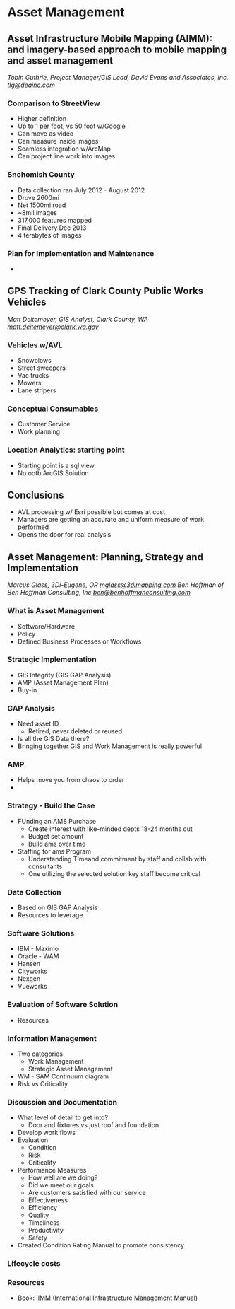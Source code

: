 # Asset Management

## Asset Infrastructure Mobile Mapping (AIMM): and imagery-based approach to mobile mapping and asset management
*Tobin Guthrie, Project Manager/GIS Lead, David Evans and Associates, Inc.*
*tlg@deainc.com*

### Comparison to StreetView
* Higher definition
* Up to 1 per foot, vs 50 foot w/Google
* Can move as video
* Can measure inside images
* Seamless integration w/ArcMap
* Can project line work into images

### Snohomish County
* Data collection ran July 2012 - August 2012
* Drove 2600mi
* Net 1500mi road
* ~8mil images
* 317,000 features mapped
* Final Delivery Dec 2013
* 4 terabytes of images

### Plan for Implementation and Maintenance
* 


## GPS Tracking of Clark County Public Works Vehicles
*Matt Deitemeyer, GIS Analyst, Clark County, WA*
*matt.deitemeyer@clark.wa.gov*

### Vehicles w/AVL
* Snowplows
* Street sweepers
* Vac trucks
* Mowers
* Lane stripers

### Conceptual Consumables
* Customer Service
* Work planning

### Location Analytics: starting point
* Starting point is a sql view
* No ootb ArcGIS Solution

## Conclusions
* AVL processing w/ Esri possible but comes at cost
* Managers are getting an accurate and uniform measure of work performed
* Opens the door for real analysis


## Asset Management: Planning, Strategy and Implementation
*Marcus Glass, 3Di-Eugene, OR*
*mglass@3dimapping.com*
*Ben Hoffman of Ben Hoffman Consulting, Inc*
*ben@benhoffmanconsulting.com*

### What is Asset Management
* Software/Hardware
* Policy
* Defined Business Processes or Workflows

### Strategic Implementation
* GIS Integrity (GIS GAP Analysis)
* AMP (Asset Management Plan)
* Buy-in

### GAP Analysis
* Need asset ID
    * Retired, never deleted or reused
* Is all the GIS Data there?
* Bringing together GIS and Work Management is really powerful

### AMP
* Helps move you from chaos to order
* 

### Strategy - Build the Case
* FUnding an AMS Purchase
    * Create interest with like-minded depts 18-24 months out
    * Budget set amount
    * Build ams over time
* Staffing for ams Program
    * Understanding TImeand commitment by staff and collab with consultants
    * One utilizing the selected solution key staff become critical

### Data Collection
* Based on GIS GAP Analysis
* Resources to leverage

### Software Solutions
* IBM - Maximo
* Oracle - WAM
* Hansen
* Cityworks
* Nexgen
* Vueworks

### Evaluation of Software Solution
* Resources

### Information Management
* Two categories
    * Work Management
    * Strategic Asset Management
* WM - SAM Continuum diagram
* Risk vs Criticality

### Discussion and Documentation
* What level of detail to get into?
    * Door and fixtures vs just roof and foundation
* Develop work flows
* Evaluation
    * Condition
    * Risk
    * Criticality
* Performance Measures
    * How well are we doing?
    * Did we meet our goals
    * Are customers satisfied with our service
    * Effectiveness
    * Efficiency
    * Quality 
    * Timeliness
    * Productivity
    * Safety
* Created Condition Rating Manual to promote consistency

### Lifecycle costs

### Resources
* Book: IIMM (International Infrastructure Management Manual)




